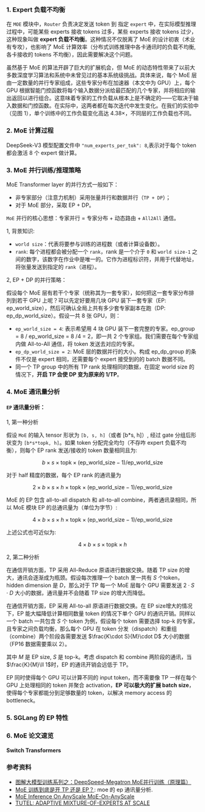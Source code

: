 ### 1. Expert 负载不均衡

在 `MOE` 模块中，`Router` 负责决定发送 token 到 指定 `expert` 中，在实际模型推理过程中，可能某些 experts 接收 tokens 过多，某些 experts 接收 tokens 过少，这种现象叫做 **expert 负载不均衡**。这种情况不仅脱离了 MoE 的设计初衷（术业有专攻），也影响了 MoE 计算效率（分布式训练推理中各卡通讯时的负载不均衡, 各卡接收的 tokens 不均衡），因此需要解决这个问题。

虽然基于 MoE 的算法开辟了巨大的扩展机会，但 MoE 的动态特性带来了以前大多数深度学习算法和系统中未曾见过的基本系统级挑战。具体来说，每个 MoE 层由一定数量的并行专家组成，这些专家分布在加速器（本文中为 GPU）上，每个 GPU 根据智能门控函数将每个输入数据分派给最匹配的几个专家，并将相应的输出返回以进行组合。这意味着专家的工作负载从根本上是不确定的——它取决于输入数据和门控函数。在实际中，这两者都在每次迭代中发生变化。在我们的实验中（见图 1），单个训练中的工作负载变化高达 $4.38×$，不同层的工作负载也不同。

### 2. MoE 计算过程

DeepSeek-V3 模型配置文件中 `"num_experts_per_tok": 8`,表示对于每个 token 都会激活 8 个 expert 做计算。

### 3. MoE 并行训练/推理策略

MoE Transformer layer 的并行方式一般如下：
- 非专家部分（注意力机制）采用张量并行和数据并行（`TP + DP`）；
- 对于 MoE 部分，采取 EP + DP。

`MoE` 并行的核心思想：专家并行 = 专家分布 + 动态路由 + `All2All` 通信。

1, 背景知识:
- `world size`：代表将要参与训练的进程数（或者计算设备数）。
- `rank`: 每个进程都会被分配一个 `rank`，rank 是一个介于 `0` 和 `world size-1` 之间的数字，该数字在作业中是唯一的。它作为进程标识符，并用于代替地址，将张量发送到指定的 `rank`（进程）。

2, EP + DP 的并行策略：

假设每个 MoE 层有若干个专家（统称其为一套专家），如何把这一套专家分布排列到若干 GPU 上呢？可以先定好要用几块 GPU 装下一套专家（EP: ep_world_size），然后可确认全局上共有多少套专家副本在跑（DP: ep_dp_world_size）。假设一共 8 张 GPU，则：
- `ep_world_size = 4`: 表示希望用 4 块 GPU 装下一套完整的专家。ep_group = 8 / ep_world_size = 8 /4 = 2，即一共 $2$ 个专家组。我们需要在每个专家组内做 All-to-All 通信，将 token 发送去对应的专家。
- `ep_dp_world_size = 2`: MoE 层的数据并行的大小。构成 ep_dp_group 的条件不仅是 expert 相同，还需要每个 expert 接受到的的 batch 数据不同。
- 同一个 TP group 中的所有 TP rank 处理相同的数据，在固定 world size 的情况下，**开启 TP 会使 DP 变为原来的 1/TP**。



### 4. MoE 通讯量分析

#### `EP` 通讯量分析：

1, 第一种分析

假设 `MoE` 的输入 tensor 形状为 `[b, s, h]`（或者 [b*s, h]）, 经过 gate 分组后形状变为 `[b*s*topk, h]`。如果 token 分配完全均匀（不存咋 expert 负载不均衡），则每个 EP rank 发送/接收的 token 数量相同且为:

$$b\times s\times \text{topk}\times(\text{ep\_world\_size} - 1) / \text{ep\_world\_size}$$

对于 half 精度的数据，每个 EP rank 的通讯量为

$$2\times b\times s\times h\times \text{topk}\times(\text{ep\_world\_size} - 1) / \text{ep\_world\_size}$$

MoE 的 EP 包含 all-to-all dispatch 和 all-to-all combine，两者通讯录相同，所以 MoE 模块 EP 的总通讯量为（单位为字节）:

$$4\times b\times s\times h\times \text{topk}\times(\text{ep\_world\_size} - 1) / \text{ep\_world\_size}$$

上述公式也可近似为:

$$4\times b\times s\times\text{topk}\times h$$

2, 第二种分析

在通信开销方面，TP 采用 All-Reduce 原语进行数据交换。随着 TP size 的增大，通讯会逐渐成为瓶颈。假设每次推理一个 batch 里一共有 $S$ 个token，hidden dimension 是 $D$，那么对于 TP 每一个 MoE 层每个 GPU 需要发送 $2\cdot S\cdot D$ 大小的数据，通讯量并不会随着 TP size 的增大而降低。

在通信开销方面，EP 采用 All-to-all 原语进行数据交换。在 EP size增大的情况下，EP 能大幅降低计算相同数量 token 的情况下单个 GPU 的通讯开销。同样以一个 batch 一共包含 $S$ 个 token 为例，假设每个 token 需要选择 $\text{top-k}$ 的专家，且专家之间负载均衡，那么每个 GPU 在 token 分发（dispatch）和重组（combine）两个阶段各需要发送 $\frac{K\cdot S}{M}\cdot D$ 大小的数据（FP16 数据需要乘以 2）。

其中 $M$ 是 EP size, $S$ 是 top-k。考虑 dispatch 和 combine 两阶段的通讯，当 $\frac{K}{M}\ll 1$时，EP 的通讯开销会远低于 TP。

EP 同时使得每个 GPU 可以计算不同的 input token，而不需要像 TP 一样在每个 GPU 上处理相同的 token 并聚合 activation，**EP 可以极大的扩展 batch size**，使得每个专家都能分到足够数量的 token，以解决 memory access 的 bottleneck。

### 5. SGLang 的 EP 特性

###  6. MoE 论文速览

#### Switch Transformers


### 参考资料

- [图解大模型训练系列之：DeepSpeed-Megatron MoE并行训练（原理篇）](https://zhuanlan.zhihu.com/p/681154742)
- [MoE 训练到底是开 TP 还是 EP？](https://zhuanlan.zhihu.com/p/13997146226): moe 的 ep 通讯量分析.
- [MoE Inference On AnyScale MoE-On-AnyScale](https://zhuanlan.zhihu.com/p/28680264165)
- [TUTEL: ADAPTIVE MIXTURE-OF-EXPERTS AT SCALE](https://arxiv.org/pdf/2206.03382)